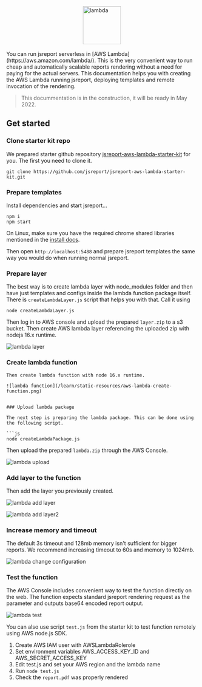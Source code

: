 

<img src="/blog/lambda.png" alt="lambda" width="100" style="margin-left: auto;margin-right: auto; display: block"/>
<br/>
You can run jsreport serverless in [AWS Lambda](https://aws.amazon.com/lambda/). This is the very convenient way to run cheap and automatically scalable reports rendering without a need for paying for the actual servers.
This documentation helps you with creating the AWS Lambda running jsreport, deploying templates and remote invocation of the rendering.

> This docummentation is in the construction, it will be ready in May 2022.

## Get started

### Clone starter kit repo
We prepared starter github repository [jsreport-aws-lambda-starter-kit](https://github.com/jsreport/jsreport-aws-lambda-starter-kit) for you.
The first you need to clone it.
```
git clone https://github.com/jsreport/jsreport-aws-lambda-starter-kit.git
```

### Prepare templates

Install dependencies and start jsreport...
```
npm i
npm start
```

On Linux, make sure you have the required chrome shared libraries mentioned in the [install docs](/on-prem).

Then open `http://localhost:5488` and prepare jsreport templates the same way you would do when running normal jsreport.

### Prepare layer
The best way is to create lambda layer with node_modules folder and then have just templates and configs inside the lambda function package itself. There is `createLambdaLayer.js` script that helps you with that.
Call it using 
```
node createLambdaLayer.js
```
Then log in to AWS console and upload the prepared `layer.zip` to a s3 bucket.
Then create AWS lambda layer referencing the uploaded zip with nodejs 16.x runtime.

![lambda layer](/learn/static-resources/aws-lambda-create-layer.png)

### Create lambda function

```
Then create lambda function with node 16.x runtime.

![lambda function](/learn/static-resources/aws-lambda-create-function.png)


### Upload lambda package

The next step is preparing the lambda package. This can be done using the following script.

```js
node createLambdaPackage.js
```

Then upload the prepared `lambda.zip` through the AWS Console.

![lambda upload](/learn/static-resources/aws-lambda-upload-package.png)

### Add layer to the function

Then add the layer you previously created.

![lambda add layer](/learn/static-resources/aws-lambda-add-layer.png)

![lambda add layer2](/learn/static-resources/aws-lambda-add-layer2.png)

### Increase memory and timeout

The default 3s timeout and 128mb memory isn't sufficient for bigger reports.
We recommend increasing timeout to 60s and memory to 1024mb.

![lambda change configuration](/learn/static-resources/aws-lambda-change-configuration.png)

### Test the function
The AWS Console includes convenient way to test the function directly on the web.
The function expects standard jsreport rendering request as the parameter and outputs base64 encoded report output.

![lambda test](/learn/static-resources/aws-lambda-test.png)

You can also use script `test.js` from the starter kit to test function remotely using AWS node.js SDK.

1. Create AWS IAM user with AWSLambdaRolerole
2. Set environment variables AWS_ACCESS_KEY_ID and AWS_SECRET_ACCESS_KEY
3. Edit test.js and set your AWS region and the lambda name
4. Run `node test.js`
5. Check the `report.pdf` was properly rendered
